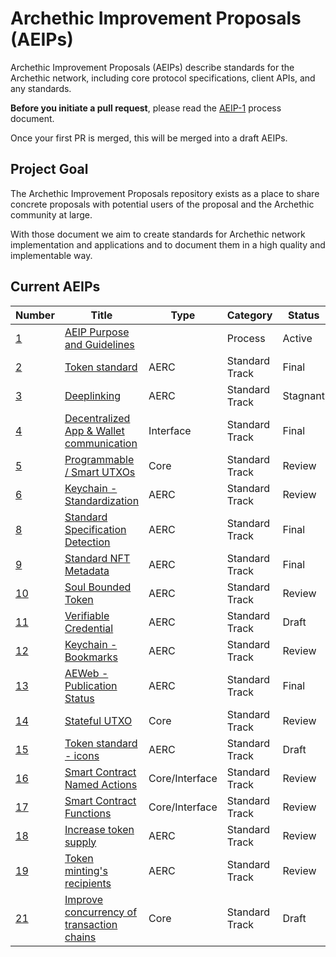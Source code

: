 # Archethic Improvement Proposals (AEIPs)

Archethic Improvement Proposals (AEIPs) describe standards for the Archethic network, including core protocol specifications, client APIs, and any standards.

**Before you initiate a pull request**, please read the [AEIP-1](AEIP-1.md) process document.

Once your first PR is merged, this will be merged into a draft AEIPs.

## Project Goal

The Archethic Improvement Proposals repository exists as a place to share concrete proposals with potential users of the proposal and the Archethic community at large.

With those document we aim to create standards for Archethic network implementation and applications and to document them in a high quality and implementable way.

## Current AEIPs

| Number             | Title                                                    | Type           | Category       | Status   |
| ------------------ | -------------------------------------------------------- | -------------- | -------------- | -------- |
| [1](./AEIP-01.md)  | [AEIP Purpose and Guidelines](./AEIP-01.md)              |                | Process        | Active   |
| [2](./AEIP-02.md)  | [Token standard](./AEIP-02.md)                           | AERC           | Standard Track | Final    |
| [3](./AEIP-03.md)  | [Deeplinking](./AEIP-03.md)                              | AERC           | Standard Track | Stagnant |
| [4](./AEIP-04.md)  | [Decentralized App & Wallet communication](./AEIP-04.md) | Interface      | Standard Track | Final    |
| [5](./AEIP-05.md)  | [Programmable / Smart UTXOs](./AEIP-05.md)               | Core           | Standard Track | Review   |
| [6](./AEIP-06.md)  | [Keychain - Standardization](./AEIP-06.md)               | AERC           | Standard Track | Review   |
| [8](./AEIP-08.md)  | [Standard Specification Detection](./AEIP-08.md)         | AERC           | Standard Track | Final    |
| [9](./AEIP-09.md)  | [Standard NFT Metadata](./AEIP-09.md)                    | AERC           | Standard Track | Final    |
| [10](./AEIP-10.md) | [Soul Bounded Token](./AEIP-10.md)                       | AERC           | Standard Track | Review   |
| [11](./AEIP-11.md) | [Verifiable Credential](./AEIP-11.md)                    | AERC           | Standard Track | Draft    |
| [12](./AEIP-12.md) | [Keychain - Bookmarks](./AEIP-12.md)                     | AERC           | Standard Track | Review   |
| [13](./AEIP-13.md) | [AEWeb - Publication Status](./AEIP-13.md)               | AERC           | Standard Track | Final    |
| [14](./AEIP-14.md) | [Stateful UTXO](./AEIP-14.md)                            | Core           | Standard Track | Review   |
| [15](./AEIP-15.md) | [Token standard - icons](./AEIP-15.md)                   | AERC           | Standard Track | Draft    |
| [16](./AEIP-16.md) | [Smart Contract Named Actions](./AEIP-16.md)             | Core/Interface | Standard Track | Review   |
| [17](./AEIP-17.md) | [Smart Contract Functions](./AEIP-17.md)                 | Core/Interface | Standard Track | Review   |
| [18](./AEIP-18.md) | [Increase token supply](./AEIP-18.md)                    | AERC           | Standard Track | Review   |
| [19](./AEIP-19.md) | [Token minting's recipients](./AEIP-19.md)               | AERC           | Standard Track | Review   |
| [21](./AEIP-21.md) | [Improve concurrency of transaction chains](./AEIP-21.md)               | Core           | Standard Track | Draft   |

